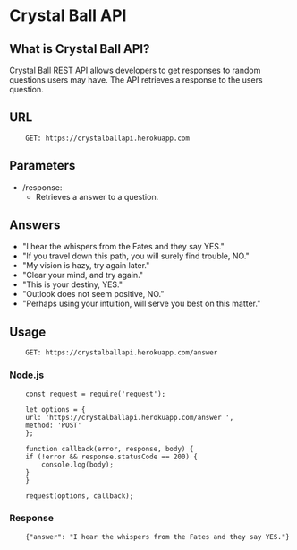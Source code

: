 # Crystal Ball API
## What is Crystal Ball API?
Crystal Ball REST API allows developers to get responses to random questions users may have. The API retrieves a response to the users question.
## URL
        GET: https://crystalballapi.herokuapp.com 
## Parameters
- /response:
    - Retrieves a answer to a question.
## Answers
- "I hear the whispers from the Fates and they say YES."
- "If you travel down this path, you will surely find trouble, NO."
- "My vision is hazy, try again later."
- "Clear your mind, and try again."
- "This is your destiny, YES."
- "Outlook does not seem positive, NO."
- "Perhaps using your intuition, will serve you best on this matter."

## Usage
        GET: https://crystalballapi.herokuapp.com/answer 
### Node.js
        const request = require('request');

        let options = {
        url: 'https://crystalballapi.herokuapp.com/answer ',
        method: 'POST'
        };

        function callback(error, response, body) {
        if (!error && response.statusCode == 200) {
            console.log(body);
        }
        }

        request(options, callback);

### Response 

        {"answer": "I hear the whispers from the Fates and they say YES."}